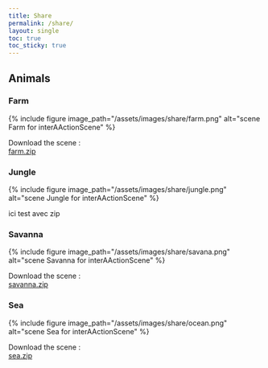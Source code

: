 ```yaml
---
title: Share
permalink: /share/
layout: single
toc: true
toc_sticky: true
---
```


## Animals

### Farm

{% include figure image_path="/assets/images/share/farm.png" alt="scene Farm for interAActionScene" %}

Download the scene : <br>
<i class='fas fa-hand-point-right'></i> [farm.zip](https://github.com/Noars/InteraactionScene/files/7225570/farm.zip)

### Jungle

{% include figure image_path="/assets/images/share/jungle.png" alt="scene Jungle for interAActionScene" %}

<a herf="/assets/jungle.zip" download>
  <i class='fas fa-hand-point-right'></i> ici test avec zip
</a>

### Savanna

{% include figure image_path="/assets/images/share/savana.png" alt="scene Savanna for interAActionScene" %}

Download the scene : <br>
<i class='fas fa-hand-point-right'></i> [savanna.zip](https://github.com/Noars/InteraactionScene/files/7225573/savanna.zip)

### Sea

{% include figure image_path="/assets/images/share/ocean.png" alt="scene Sea for interAActionScene" %}

Download the scene : <br>
<i class='fas fa-hand-point-right'></i> [sea.zip](https://github.com/Noars/InteraactionScene/files/7225574/sea.zip)
